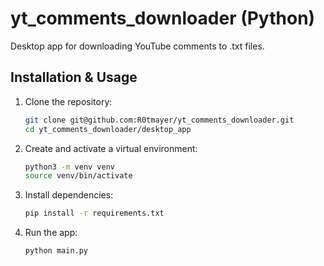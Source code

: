 # yt_comments_downloader (Python)

Desktop app for downloading YouTube comments to .txt files.

## Installation & Usage

1. Clone the repository:
   ```bash
   git clone git@github.com:R0tmayer/yt_comments_downloader.git
   cd yt_comments_downloader/desktop_app
   ```
2. Create and activate a virtual environment:
   ```bash
   python3 -m venv venv
   source venv/bin/activate
   ```
3. Install dependencies:
   ```bash
   pip install -r requirements.txt
   ```
4. Run the app:
   ```bash
   python main.py
   ```
